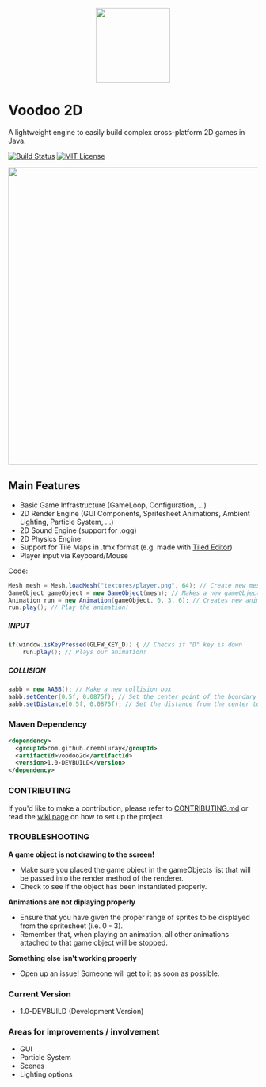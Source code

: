<p align="center">
    <img width="150" height="150" src="https://raw.githubusercontent.com/CremBluRay/CremBluRay.github.io/master/assets/images/demo/voodoo2d/voodoo2d.png">
</p>

# Voodoo 2D
A lightweight engine to easily build complex cross-platform 2D games in Java.

[![Build Status](https://img.shields.io/travis/crembluray/voodoo2d/master?style=flat-square)](https://travis-ci.com/crembluray/voodoo2d)
[![MIT License](https://img.shields.io/github/license/crembluray/voodoo2d?style=flat-square)](https://github.com/crembluray/voodoo2d/blob/master/LICENSE)

<p align="center">
    <img width="800" height="600" src="https://raw.githubusercontent.com/CremBluRay/CremBluRay.github.io/master/assets/images/demo/voodoo2d/canvas.gif">
</p>

## Main Features

* Basic Game Infrastructure (GameLoop, Configuration, ...)
* 2D Render Engine (GUI Components, Spritesheet Animations, Ambient Lighting, Particle System, ...)
* 2D Sound Engine (support for .ogg)
* 2D Physics Engine
* Support for Tile Maps in .tmx format (e.g. made with [Tiled Editor](http://www.mapeditor.org/))
* Player input via Keyboard/Mouse

Code:
```java
Mesh mesh = Mesh.loadMesh("textures/player.png", 64); // Create new mesh with size of 64x64 pixels
GameObject gameObject = new GameObject(mesh); // Makes a new gameObject from mesh
Animation run = new Animation(gameObject, 0, 3, 6); // Creates new animation with frames 0 - 3 at 6 fps
run.play(); // Play the animation!
```

##### INPUT
```java
if(window.isKeyPressed(GLFW_KEY_D)) { // Checks if "D" key is down
    run.play(); // Plays our animation!
```

##### COLLISION
```java
aabb = new AABB(); // Make a new collision box
aabb.setCenter(0.5f, 0.0875f); // Set the center point of the boundary
aabb.setDistance(0.5f, 0.0875f); // Set the distance from the center to the edges of the boundary
```

### Maven Dependency
```xml
<dependency>
  <groupId>com.github.crembluray</groupId>
  <artifactId>voodoo2d</artifactId>
  <version>1.0-DEVBUILD</version>
</dependency>
```

### CONTRIBUTING
If you'd like to make a contribution, please refer to [CONTRIBUTING.md](https://github.com/CremBluRay/voodoo2d/blob/master/CONTRIBUTING.md) or read the [wiki page](https://github.com/CremBluRay/voodoo2d/wiki/Cloning-Voodoo2D) on how to set up the project

### TROUBLESHOOTING
**A game object is not drawing to the screen!**
* Make sure you placed the game object in the gameObjects list that will be passed into the render method of the renderer.
* Check to see if the object has been instantiated properly.

**Animations are not diplaying properly**
* Ensure that you have given the proper range of sprites to be displayed from the spritesheet (i.e. 0 - 3).
* Remember that, when playing an animation, all other animations attached to that game object will be stopped.

**Something else isn't working properly**
* Open up an issue! Someone will get to it as soon as possible.

### Current Version
* 1.0-DEVBUILD (Development Version)

### Areas for improvements / involvement
* GUI
* Particle System
* Scenes
* Lighting options